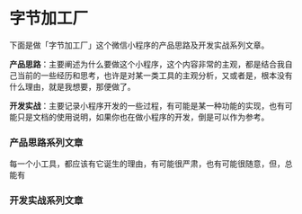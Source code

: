 # 字节加工厂
下面是做「字节加工厂」这个微信小程序的产品思路及开发实战系列文章。

**产品思路**：主要阐述为什么要做这个小程序，这个内容非常的主观，都是结合我自己当前的一些经历和思考，也许是对某一类工具的主观分析，又或者是，根本没有什么理由，就是我想要，那便做了。

**开发实战**：主要记录小程序开发的一些过程，有可能是某一种功能的实现，也有可能只是文档的使用说明，如果你也在做小程序的开发，倒是可以作为参考。

### 产品思路系列文章
每一个小工具，都应该有它诞生的理由，有可能很严肃，也有可能很随意，但，总能有


### 开发实战系列文章
